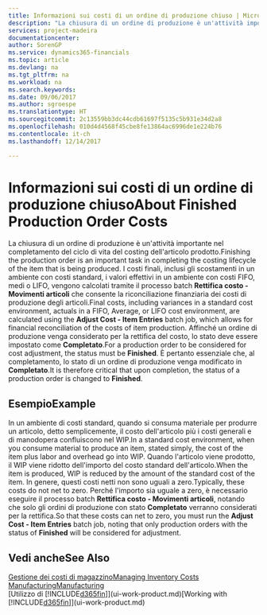 ```yaml
---
title: Informazioni sui costi di un ordine di produzione chiuso | Microsoft Docs
description: "La chiusura di un ordine di produzione è un'attività importante nel completamento del ciclo di vita del costing dell'articolo prodotto. I costi finali, inclusi gli scostamenti in un ambiente con costi standard, i valori effettivi in un ambiente con costi FIFO, medi o LIFO, vengono calcolati tramite il processo batch **Rettifica costo - Movimenti articoli**."
services: project-madeira
documentationcenter: 
author: SorenGP
ms.service: dynamics365-financials
ms.topic: article
ms.devlang: na
ms.tgt_pltfrm: na
ms.workload: na
ms.search.keywords: 
ms.date: 09/06/2017
ms.author: sgroespe
ms.translationtype: HT
ms.sourcegitcommit: 2c13559bb3dc44cdb61697f5135c5b931e34d2a8
ms.openlocfilehash: 010d4d4568f45cbe8fe13864ac6996de1e224b76
ms.contentlocale: it-ch
ms.lasthandoff: 12/14/2017

---
```

# <a name="about-finished-production-order-costs"></a><span data-ttu-id="a6e3a-104">Informazioni sui costi di un ordine di produzione chiuso</span><span class="sxs-lookup"><span data-stu-id="a6e3a-104">About Finished Production Order Costs</span></span>
<span data-ttu-id="a6e3a-105">La chiusura di un ordine di produzione è un'attività importante nel completamento del ciclo di vita del costing dell'articolo prodotto.</span><span class="sxs-lookup"><span data-stu-id="a6e3a-105">Finishing the production order is an important task in completing the costing lifecycle of the item that is being produced.</span></span> <span data-ttu-id="a6e3a-106">I costi finali, inclusi gli scostamenti in un ambiente con costi standard, i valori effettivi in un ambiente con costi FIFO, medi o LIFO, vengono calcolati tramite il processo batch **Rettifica costo - Movimenti articoli** che consente la riconciliazione finanziaria dei costi di produzione degli articoli.</span><span class="sxs-lookup"><span data-stu-id="a6e3a-106">Final costs, including variances in a standard cost environment, actuals in a FIFO, Average, or LIFO cost environment, are calculated using the **Adjust Cost - Item Entries** batch job, which allows for financial reconciliation of the costs of item production.</span></span> <span data-ttu-id="a6e3a-107">Affinché un ordine di produzione venga considerato per la rettifica del costo, lo stato deve essere impostato come **Completato**.</span><span class="sxs-lookup"><span data-stu-id="a6e3a-107">For a production order to be considered for cost adjustment, the status must be **Finished**.</span></span> <span data-ttu-id="a6e3a-108">È pertanto essenziale che, al completamento, lo stato di un ordine di produzione venga modificato in **Completato**.</span><span class="sxs-lookup"><span data-stu-id="a6e3a-108">It is therefore critical that upon completion, the status of a production order is changed to **Finished**.</span></span>  

## <a name="example"></a><span data-ttu-id="a6e3a-109">Esempio</span><span class="sxs-lookup"><span data-stu-id="a6e3a-109">Example</span></span>  
 <span data-ttu-id="a6e3a-110">In un ambiente di costi standard, quando si consuma materiale per produrre un articolo, detto semplicemente, il costo dell'articolo più i costi generali e di manodopera confluiscono nel WIP.</span><span class="sxs-lookup"><span data-stu-id="a6e3a-110">In a standard cost environment, when you consume material to produce an item, stated simply, the cost of the item plus labor and overhead go into WIP.</span></span> <span data-ttu-id="a6e3a-111">Quando l'articolo viene prodotto, il WIP viene ridotto dell'importo del costo standard dell'articolo.</span><span class="sxs-lookup"><span data-stu-id="a6e3a-111">When the item is produced, WIP is reduced by the amount of the standard cost of the item.</span></span> <span data-ttu-id="a6e3a-112">In genere, questi costi netti non sono uguali a zero.</span><span class="sxs-lookup"><span data-stu-id="a6e3a-112">Typically, these costs do not net to zero.</span></span> <span data-ttu-id="a6e3a-113">Perché l'importo sia uguale a zero, è necessario eseguire il processo batch **Rettifica costo - Movimenti articoli**, notando che solo gli ordini di produzione con stato **Completato** verranno considerati per la rettifica.</span><span class="sxs-lookup"><span data-stu-id="a6e3a-113">So that these costs can net to zero, you must run the **Adjust Cost - Item Entries** batch job, noting that only production orders with the status of **Finished** will be considered for adjustment.</span></span>  

## <a name="see-also"></a><span data-ttu-id="a6e3a-114">Vedi anche</span><span class="sxs-lookup"><span data-stu-id="a6e3a-114">See Also</span></span>  
[<span data-ttu-id="a6e3a-115">Gestione dei costi di magazzino</span><span class="sxs-lookup"><span data-stu-id="a6e3a-115">Managing Inventory Costs</span></span>](finance-manage-inventory-costs.md)  
[<span data-ttu-id="a6e3a-116">Manufacturing</span><span class="sxs-lookup"><span data-stu-id="a6e3a-116">Manufacturing</span></span>](production-manage-manufacturing.md)  
<span data-ttu-id="a6e3a-117">[Utilizzo di [!INCLUDE[d365fin](includes/d365fin_md.md)]](ui-work-product.md)</span><span class="sxs-lookup"><span data-stu-id="a6e3a-117">[Working with [!INCLUDE[d365fin](includes/d365fin_md.md)]](ui-work-product.md)</span></span>

